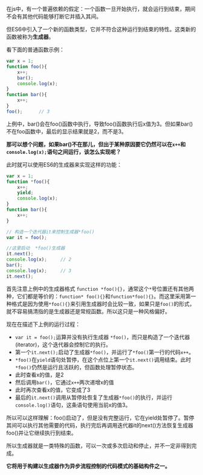 在js中，有一个普遍依赖的假定：一个函数一旦开始执行，就会运行到结束，期间不会有其他代码能够打断它并插入其间。

但ES6中引入了一个新的函数类型，它并不符合这种运行到结束的特性。这类新的函数被称为**生成器**。

看下面的普通函数示例：
```javascript
var x = 1;
function foo(){
    x++;
    bar();
    console.log(x);
}
function bar(){
    x++;
}
foo();      // 3
```
上例中，bar()会在foo()函数中执行，导致foo()函数执行后x值为3。但如果bar()不在foo函数中，最后的显示结果就是2，而不是3。

**那可以想个问题，如果bar()不在那儿，但出于某种原因要它仍然可以在`x++`和`console.log(x);`语句之间运行，该怎么实现呢？**

此时就可以使用ES6的生成器来实现这样的功能：
```javascript
var x = 1;
function *foo(){
    x++;
    yield;
    console.log(x);
}
function bar(){
    x++;
}

// 构造一个迭代器it来控制生成器*foo()
var it = foo();

//这里启动  *foo()生成器
it.next();
console.log(x);     // 2
bar();
console.log(x);     // 3
it.next();
```
首先注意上例中的生成器格式 `function *foo(){}`，通常这个`*`号位置还有其他两种，它们都是等价的：`function* foo(){}`和`function*foo(){}`。而这里采用第一种格式是因为使用`*foo(){}`来引用生成器时会比较一致，如果只是`foo()`的形式，就不容易搞清指的是生成器还是常规函数。所以这只是一种风格偏好。

现在在描述下上例的运行过程：
- `var it = foo();`运算并没有执行生成器 `*foo()`，而只是构造了一个迭代器(iterator)，这个迭代器会控制它的执行。
- 第一个`it.next();`启动了生成器`*foo()`，并运行了`*foo()`第一行的代码`x++`。
- `*foo()`在`yield`语句处暂停，在这个点位上第一个`it.next()`调用结束。此时`*foo()`仍然是运行且活跃的，但函数处理暂停状态。
- 此时查看x的值，是2
- 然后调用`bar()`，它通过`x++`两次递增x的值
- 此时再次查看x的值，它变成了3
- 最后的`it.next()`调用从暂停处恢复了生成器`*foo()`的执行，并运行`console.log()`语句，这条语句使用当前x的值3。

所以可以这样理解：foo()启动了，但是没有完整运行，它在yield处暂停了。暂停其间可以执行其他需要的代码，执行完后再调用迭代器it的next()方法恢复生成器foo()并让它继续执行到结束。

所以生成器就是一类特殊的函数，可以一次或多次启动和停止，并不一定非得到完成。

**它将用于构建以生成器作为异步流程控制的代码模式的基础构件之一。**